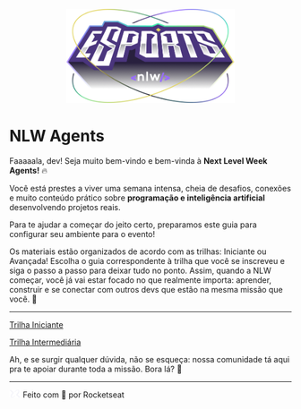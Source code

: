 <p align="center">
    <img src="./assets/logo.png" alt="Capa com o texto eSports NLW estilizado" width="300px" /> </br>
</p>

# NLW Agents

Faaaaala, dev! Seja muito bem-vindo e bem-vinda à **Next Level Week Agents!** 🔥

Você está prestes a viver uma semana intensa, cheia de desafios, conexões e muito conteúdo prático sobre **programação e inteligência artificial** desenvolvendo projetos reais.

Para te ajudar a começar do jeito certo, preparamos este guia para configurar seu ambiente para o evento!

Os materiais estão organizados de acordo com as trilhas: Iniciante ou Avançada!
Escolha o guia correspondente à trilha que você se inscreveu e siga o passo a passo para deixar tudo no ponto. Assim, quando a NLW começar, você já vai estar focado no que realmente importa: aprender, construir e se conectar com outros devs que estão na mesma missão que você. 💜

---

[Trilha Iniciante](https://www.notion.so/Trilha-Iniciante-21b395da577080148da9cdf85b97af71?pvs=21)

[Trilha Intermediária](https://www.notion.so/Trilha-Intermedi-ria-21b395da5770803ebebee92c5ddbea47?pvs=21)

Ah, e se surgir qualquer dúvida, não se esqueça: nossa comunidade tá aqui pra te apoiar durante toda a missão. Bora lá? 🚀

---

<aside>
<img src="./assets/symbol.svg" alt="https://prod-files-secure.s3.us-west-2.amazonaws.com/08f749ff-d06d-49a8-a488-9846e081b224/8a262faf-804f-467d-828c-37c228ac33c9/symbol.svg" width="20px" />   Feito com 💜 por Rocketseat

</aside>
